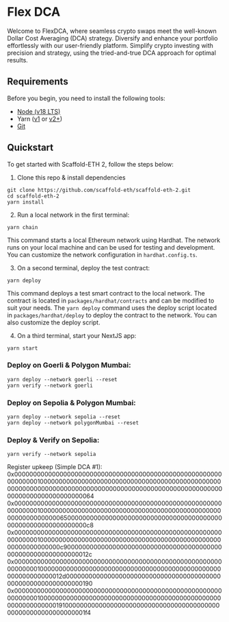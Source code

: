 # Flex DCA

Welcome to FlexDCA, where seamless crypto swaps meet the well-known Dollar Cost Averaging (DCA) strategy.
Diversify and enhance your portfolio effortlessly with our user-friendly platform.
Simplify crypto investing with precision and strategy, using the tried-and-true DCA approach for optimal results.

## Requirements

Before you begin, you need to install the following tools:

- [Node (v18 LTS)](https://nodejs.org/en/download/)
- Yarn ([v1](https://classic.yarnpkg.com/en/docs/install/) or [v2+](https://yarnpkg.com/getting-started/install))
- [Git](https://git-scm.com/downloads)

## Quickstart

To get started with Scaffold-ETH 2, follow the steps below:

1. Clone this repo & install dependencies

```
git clone https://github.com/scaffold-eth/scaffold-eth-2.git
cd scaffold-eth-2
yarn install
```

2. Run a local network in the first terminal:

```
yarn chain
```

This command starts a local Ethereum network using Hardhat. The network runs on your local machine and can be used for testing and development. You can
customize the network configuration in `hardhat.config.ts`.

3. On a second terminal, deploy the test contract:

```
yarn deploy
```

This command deploys a test smart contract to the local network. The contract is located in `packages/hardhat/contracts` and can be modified to suit your needs.
The `yarn deploy` command uses the deploy script located in `packages/hardhat/deploy` to deploy the contract to the network. You can also customize the deploy
script.

4. On a third terminal, start your NextJS app:

```
yarn start
```

### Deploy on Goerli & Polygon Mumbai:

``` 
yarn deploy --network goerli --reset
yarn verify --network goerli
```

### Deploy on Sepolia & Polygon Mumbai:

``` 
yarn deploy --network sepolia --reset
yarn deploy --network polygonMumbai --reset
```

### Deploy & Verify on Sepolia:

``` 
yarn verify --network sepolia
``` 

Register upkeep (Simple DCA #1):
0x000000000000000000000000000000000000000000000000000000000000000100000000000000000000000000000000000000000000000000000000000000000000000000000000000000000000000000000000000000000000000000000064
0x0000000000000000000000000000000000000000000000000000000000000001000000000000000000000000000000000000000000000000000000000000006500000000000000000000000000000000000000000000000000000000000000c8
0x000000000000000000000000000000000000000000000000000000000000000100000000000000000000000000000000000000000000000000000000000000c9000000000000000000000000000000000000000000000000000000000000012c
0x0000000000000000000000000000000000000000000000000000000000000001000000000000000000000000000000000000000000000000000000000000012d0000000000000000000000000000000000000000000000000000000000000190
0x0000000000000000000000000000000000000000000000000000000000000001000000000000000000000000000000000000000000000000000000000000019100000000000000000000000000000000000000000000000000000000000001f4